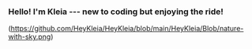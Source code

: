 ### Hello! I'm Kleia --- new to coding but enjoying the ride!

(https://github.com/HeyKleia/HeyKleia/blob/main/HeyKleia/Blob/nature-with-sky.png)
<!--
**HeyKleia/HeyKleia** is a ✨ _special_ ✨ repository because its `README.md` (this file) appears on your GitHub profile.

Here are some ideas to get you started:

- 🔭 I’m currently working on ...
- 🌱 I’m currently learning ...
- 👯 I’m looking to collaborate on ...
- 🤔 I’m looking for help with ...
- 💬 Ask me about ...
- 📫 How to reach me: ...
- 😄 Pronouns: ...
- ⚡ Fun fact: ...
-->
